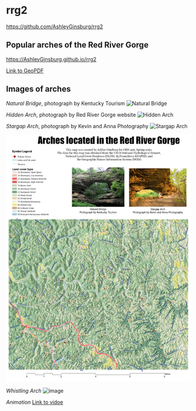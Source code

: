 # rrg2
https://github.com/AshleyGinsburg/rrg2
## Popular arches of the Red River Gorge

https://AshleyGinsburg.github.io/rrg2

[Link to GeoPDF](basemap/rrg-arches.pdf)

## Images of arches 

*Natural Bridge*, photograph by Kentucky Tourism 
![Natural Bridge](https://cdn1.creativecirclemedia.com/kentuckytoday/original/20191016-125235-Natural%20Bridge.jpg)


*Hidden Arch*, photograph by Red River Gorge website
![Hidden Arch](https://toredrivergorge.files.wordpress.com/2011/02/hidden-arch-2.jpg)

*Stargap Arch*, photograph by Kevin and Anna Photography 
![Stargap Arch](https://i2.wp.com/kevinandannaweddings.com/wp-content/uploads/2017/05/Star-Gap-Arch-Red-River-Gorge-Engagement-Session-013.jpg?resize=1080%2C722)

![image of basemap](rrg.jpg)

*Whistling Arch*
![image](https://user-images.githubusercontent.com/78050242/116144004-cf262700-a6a9-11eb-9121-eead76d82c85.png)

*Animation*
[Link to vidoe](WhistlingArchAnimation.gif)